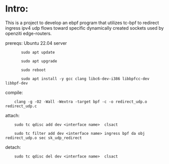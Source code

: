 # Intro:

  This is a project to develop an ebpf program that 
  utilizes tc-bpf to redirect ingress ipv4 udp flows toward specific
  dynamically created sockets used by openziti edge-routers.

  prereqs: Ubuntu 22.04 server

           sudo apt update

           sudo apt upgrade

           sudo reboot

           sudo apt install -y gcc clang libc6-dev-i386 libbpfcc-dev libbpf-dev

  compile:

        clang -g -O2 -Wall -Wextra -target bpf -c -o redirect_udp.o redirect_udp.c
  
  attach:
        
        sudo tc qdisc add dev <interface name>  clsact

        sudo tc filter add dev <interface name> ingress bpf da obj redirect_udp.o sec sk_udp_redirect

  detach:

        sudo tc qdisc del dev <interface name>  clsact
